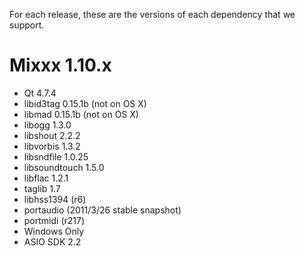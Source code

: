 For each release, these are the versions of each dependency that we
support.

# Mixxx 1.10.x

  - Qt 4.7.4
  - libid3tag 0.15.1b (not on OS X)
  - libmad 0.15.1b (not on OS X)
  - libogg 1.3.0 
  - libshout 2.2.2
  - libvorbis 1.3.2
  - libsndfile 1.0.25
  - libsoundtouch 1.5.0
  - libflac 1.2.1
  - taglib 1.7
  - libhss1394 (r6)
  - portaudio (2011/3/26 stable snapshot)
  - portmidi (r217)
  - Windows Only
  - ASIO SDK 2.2

